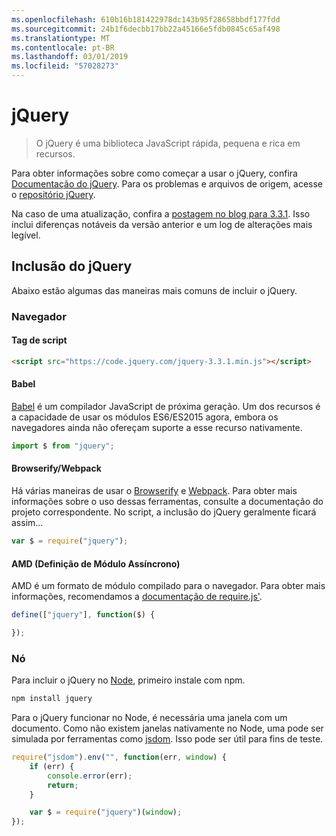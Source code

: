 ```yaml
---
ms.openlocfilehash: 610b16b181422978dc143b95f28658bbdf177fdd
ms.sourcegitcommit: 24b1f6decbb17bb22a45166e5fdb0845c65af498
ms.translationtype: MT
ms.contentlocale: pt-BR
ms.lasthandoff: 03/01/2019
ms.locfileid: "57028273"
---
```

# <a name="jquery"></a>jQuery

> O jQuery é uma biblioteca JavaScript rápida, pequena e rica em recursos.

Para obter informações sobre como começar a usar o jQuery, confira [Documentação do jQuery](http://api.jquery.com/).
Para os problemas e arquivos de origem, acesse o [repositório jQuery](https://github.com/jquery/jquery).

Na caso de uma atualização, confira a [postagem no blog para 3.3.1](https://blog.jquery.com/2017/03/20/jquery-3.3.1-now-available/). Isso inclui diferenças notáveis ​​da versão anterior e um log de alterações mais legível.

## <a name="including-jquery"></a>Inclusão do jQuery

Abaixo estão algumas das maneiras mais comuns de incluir o jQuery.

### <a name="browser"></a>Navegador

#### <a name="script-tag"></a>Tag de script

```html
<script src="https://code.jquery.com/jquery-3.3.1.min.js"></script>
```

#### <a name="babel"></a>Babel

[Babel](http://babeljs.io/) é um compilador JavaScript de próxima geração. Um dos recursos é a capacidade de usar os módulos ES6/ES2015 agora, embora os navegadores ainda não ofereçam suporte a esse recurso nativamente.

```js
import $ from "jquery";
```

#### <a name="browserifywebpack"></a>Browserify/Webpack

Há várias maneiras de usar o [Browserify](http://browserify.org/) e [Webpack](https://webpack.github.io/). Para obter mais informações sobre o uso dessas ferramentas, consulte a documentação do projeto correspondente. No script, a inclusão do jQuery geralmente ficará assim...

```js
var $ = require("jquery");
```

#### <a name="amd-asynchronous-module-definition"></a>AMD (Definição de Módulo Assíncrono)

AMD é um formato de módulo compilado para o navegador. Para obter mais informações, recomendamos a [documentação de require.js'](http://requirejs.org/docs/whyamd.html).

```js
define(["jquery"], function($) {

});
```

### <a name="node"></a>Nó

Para incluir o jQuery no [Node](nodejs.org), primeiro instale com npm.

```sh
npm install jquery
```

Para o jQuery funcionar no Node, é necessária uma janela com um documento. Como não existem janelas nativamente no Node, uma pode ser simulada por ferramentas como [jsdom](https://github.com/tmpvar/jsdom). Isso pode ser útil para fins de teste.

```js
require("jsdom").env("", function(err, window) {
    if (err) {
        console.error(err);
        return;
    }

    var $ = require("jquery")(window);
});
```
